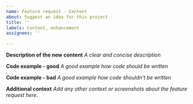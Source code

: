 ```yaml
---
name: Feature request - Content
about: Suggest an idea for this project
title: ''
labels: Content, enhancement
assignees: ''

---
```


**Description of the new content**
*A clear and concise description*

**Code example - good**
*A good example how code should be written*

**Code example - bad**
*A good example how code shouldn't be written*

**Additional context**
*Add any other context or screenshots about the feature request here.*
